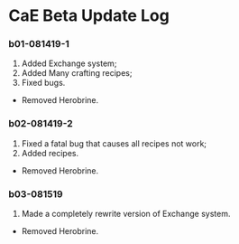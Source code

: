# CaE Beta Update Log
### b01-081419-1
1. Added Exchange system;  
2. Added Many crafting recipes;  
3. Fixed bugs. 
* Removed Herobrine.  
### b02-081419-2
1. Fixed a fatal bug that causes all recipes not work;  
2. Added recipes.  
* Removed Herobrine.
### b03-081519
1. Made a completely rewrite version of Exchange system.
* Removed Herobrine.
  


